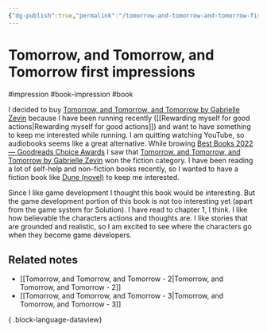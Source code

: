 ```yaml
---
{"dg-publish":true,"permalink":"/tomorrow-and-tomorrow-and-tomorrow-first-impressions/","created":"2024-01-03T10:52:22.834+09:00","updated":"2024-01-03T14:39:01.845+09:00"}
---
```


# Tomorrow, and Tomorrow, and Tomorrow first impressions

#impression #book-impression #book

I decided to buy [Tomorrow, and Tomorrow, and Tomorrow by Gabrielle Zevin](https://www.goodreads.com/en/book/show/58784475) because I have been running recently ([[Rewarding myself for good actions\|Rewarding myself for good actions]]) and want to have something to keep me interested while running. I am quitting watching YouTube, so audiobooks seems like a great alternative. While browing [Best Books 2022 — Goodreads Choice Awards](https://www.goodreads.com/choiceawards/best-books-2022) I saw that [Tomorrow, and Tomorrow, and Tomorrow by Gabrielle Zevin](https://www.goodreads.com/en/book/show/58784475) won the fiction category. I have been reading a lot of self-help and non-fiction books recently, so I wanted to have a fiction book like [Dune (novel)](https://en.wikipedia.org/wiki/Dune_(novel)) to keep me interested.

Since I like game development I thought this book would be interesting. But the game development portion of this book is not too interesting yet (apart from the game system for Solution). I have read to chapter 1, I think. I like how believable the characters actions and thoughts are. I like stories that are grounded and realistic, so I am excited to see where the characters go when they become game developers.

## Related notes

- [[Tomorrow, and Tomorrow, and Tomorrow - 2\|Tomorrow, and Tomorrow, and Tomorrow - 2]]
- [[Tomorrow, and Tomorrow, and Tomorrow - 3\|Tomorrow, and Tomorrow, and Tomorrow - 3]]

{ .block-language-dataview}
